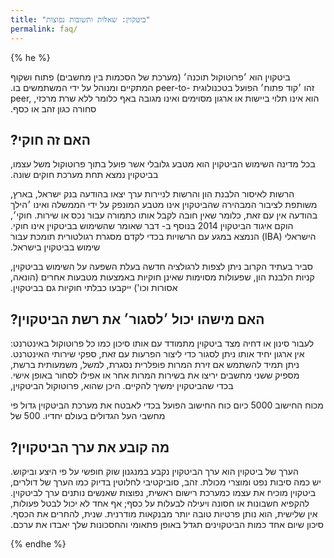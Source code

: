 ```yaml
---
title: "ביטקוין: שאלות ותשובות נפוצות"
permalink: faq/
---
```


{% he %}

‫ביטקוין‬ ‫הוא‬ ‫׳פרוטוקול‬ ‫תוכנה׳‬ ‫(מערכת‬ ‫של‬ ‫הסכמות‬ ‫בין‬ ‫מחשבים‬) ‫פתוח‬ ‫ושקוף‬ ‫המתקיים‬ ‫ומנוהל‬ ‫על‬ ‫ידי‬ ‫המשתמשים‬ ‫בו‪.‬‬ ‫זהו‬ ‫׳קוד‬ ‫פתוח׳‬ ‫הפועל‬ ‫בטכנולוגית ‫‪peer-to-peer‬‬‬‬, ‫כלומר‬ ‫ללא‬ ‫שרת‬ ‫מרכזי‪,‬‬ ‫הוא‬ ‫אינו‬ ‫תלוי‬ ‫ביישות‬ ‫או‬ ‫ארגון‬ ‫מסוימים‬ ‫ואינו‬ ‫מגובה‬ ‫באף‬ ‫סחורה‬ ‫כגון‬ ‫זהב‬ ‫או‬ ‫כסף‪.‬‬

## ‫האם‬ ‫זה‬ ‫חוקי?‬
‫הביטקוין‬ ‫הוא‬ ‫מטבע‬ ‫גלובלי‬ ‫אשר‬ ‫פועל‬ ‫בתוך‬ ‫פרוטוקול‬
‫משל‬ ‫עצמו‪,‬‬ ‫בכל‬ ‫מדינה‬ ‫השימוש‬ ‫בביטקוין‬ ‫נמצא‬ ‫תחת‬
‫מערכת‬ ‫חוקים‬ ‫שונה‪.‬‬

‫בארץ‪,‬‬ ‫בנק‬ ‫ישראל‪,‬‬ ‫הרשות‬ ‫לאיסור‬ ‫הלבנת‬ ‫הון‬ ‫והרשות‬
‫לניירות‬ ‫ערך‬ ‫יצאו‬ ‫בהודעה‬ ‫משותפת‬ ‫לציבור‬ ‫המבהירה‬
‫שהביטקוין‬ ‫אינו‬ ‫מטבע‬ ‫המונפק‬ ‫על‬ ‫ידי‬ ‫הממשלה‬ ‫ואינו‬
‫׳הילך‬ ‫חוקי׳‪,‬‬ ‫כלומר‬ ‫שאין‬ ‫חובה‬ ‫לקבל‬ ‫אותו‬ ‫כתמורה‬
‫עבור‬ ‫נכס‬ ‫או‬ ‫שירות‪.‬‬ ‫עם‬ ‫זאת‪,‬‬ ‫בהודעה‬ ‫אין‬ ‫דבר‬ ‫שאומר‬
‫שהשימוש‬ ‫בביטקוין‬ ‫אינו‬ ‫חוקי‪.‬‬ ‫בנוסף‬ ‫ב‪-‬‬ ‫‪2014‬‬ ‫הוקם‬
‫איגוד‬ ‫הביטקוין‬ ‫הישראלי‬ ‫(‫‪IBA‬‬)‬ ‫הנמצא‬ ‫במגע‬ ‫עם‬
‫הרשויות‬ ‫בכדי‬ ‫לקדם‬ ‫מסגרת‬ ‫רגולטורית‬ ‫תומכת‬ ‫עבור‬
‫שימוש‬ ‫בביטקוין‬ ‫בישראל‪.‬‬

‫בעתיד‬ ‫הקרוב‬ ‫ניתן‬ ‫לצפות‬ ‫לרגולציה‬ ‫חדשה‬ ‫בעלת‬
‫השפעה‬ ‫על‬ ‫השימוש‬ ‫בביטקוין‪,‬‬ ‫סביר‬ ‫שפעולות‬ ‫מסוימות‬
‫שאינן‬ ‫חוקיות‬ ‫באמצעות‬ ‫מטבעות‬ ‫אחרים‬ ‫(הונאה‪,‬‬
‫הלבנת‬ ‫הון‪,‬‬ ‫קניות‬ ‫אסורות‬ ‫וכו')‬ ‫ייקבעו‬ ‫כבלתי‬ ‫חוקיות‬
‫גם‬ ‫בביטקוין‪.‬‬

## ‫האם‬ ‫מישהו‬ ‫יכול‬ ‫׳לסגור׳‬ ‫את‬ ‫רשת‬ ‫הביטקוין?‬
‫ביטקוין‬ ‫מתמודד‬ ‫עם‬ ‫אותו‬ ‫סיכון‬ ‫כמו‬ ‫כל‬ ‫פרוטוקול‬
‫באינטרנט‪:‬‬ ‫לעבור‬ ‫סינון‬ ‫או‬ ‫דחיה‬ ‫מצד‬ ‫ספקי‬ ‫שירותי‬
‫האינטרנט‪.‬‬ ‫עם‬ ‫זאת‪,‬‬ ‫אין‬ ‫ארגון‬ ‫יחיד‬ ‫אותו‬ ‫ניתן‬ ‫לסגור‬
‫כדי‬ ‫ליצור‬ ‫הפרעות‬ ‫משמעותית‬ ‫ברשת‪,‬‬ ‫למשל‪,‬‬ ‫אם‬ ‫זירת‬
‫המרות‬ ‫פופלרית‬ ‫נסגרת‪,‬‬ ‫ניתן‬ ‫תמיד‬ ‫להשתמש‬ ‫בשירות‬
‫המרות‬ ‫אחר‬ ‫או‬ ‫אפילו‬ ‫לסחור‬ ‫באופן‬ ‫אישי‪.‬‬ ‫מספיק‬ ‫ששני‬
‫מחשבים‬ ‫יריצו‬ ‫את‬ ‫פרוטוקול‬ ‫הביטקוין‪,‬‬ ‫היכן‬ ‫שהוא‪,‬‬
‫בכדי‬ ‫שהביטקוין‬ ‫ימשיך‬ ‫להקיים‪.‬‬

‫כיום‬ ‫כוח‬ ‫החישוב‬ ‫הפועל‬ ‫בכדי‬ ‫לאבטח‬ ‫את‬ ‫מערכת‬
‫הביטקוין‬ ‫גדול‬ ‫פי‬ ‫‪5000‬‬ ‫מכוח‬ ‫החישוב‬ ‫של‬ ‫‪500‬‬ ‫מחשבי‬
‫העל‬ ‫הגדולים‬ ‫בעולם‬ ‫יחדיו‪.

## ‫מה‬ ‫קובע‬ ‫את‬ ‫ערך‬ ‫הביטקוין?‬
‫ערך‬ ‫הביטקוין‬ ‫נקבע‬ ‫במנגנון‬ ‫שוק‬ ‫חופשי‬ ‫על‬ ‫פי‬ ‫היצע‬
‫וביקוש‪.‬‬ ‫הערך‬ ‫של‬ ‫ביטקוין‬ ‫הוא‬ ‫סוביקטיבי‬ ‫לחלוטין‬
‫בדיוק‬ ‫כמו‬ ‫הערך‬ ‫של‬ ‫דולרים‪,‬‬ ‫זהב‪,‬‬ ‫נפט‬ ‫ומוצרי‬ ‫מכולת‪.‬‬
‫יש‬ ‫כמה‬ ‫סיבות‬ ‫נפוצות‬ ‫שאנשים‬ ‫נותנים‬ ‫ערך‬ ‫לביטקוין‪.‬‬
‫ראשית‪,‬‬ ‫ביטקוין‬ ‫מוכיח‬ ‫את‬ ‫עצמו‬ ‫כמערכת‬ ‫רישום‬
‫חסונה‬ ‫ויעילה‬ ‫לבעלות‬ ‫על‬ ‫כסף;‬ ‫אף‬ ‫אחד‬ ‫לא‬ ‫יכול‬ ‫לבטל‬
‫פעולות‪,‬‬ ‫להקפיא‬ ‫חשבונות‬ ‫או‬ ‫להחרים‬ ‫את‬ ‫הכסף‪.‬‬ ‫שנית‪,‬‬
‫הוא‬ ‫נותן‬ ‫פרטיות‬ ‫טובה‬ ‫יותר‬ ‫מבנקאות‬ ‫מודרנית‪.‬‬
‫שלישית‪,‬‬ ‫אין‬ ‫סיכון‬ ‫שיום‬ ‫אחד‬ ‫כמות‬ ‫הביטקוינים‬ ‫תגדל‬
‫באופן‬ ‫פתאומי‬ ‫והחסכונות‬ ‫שלך‬ ‫יאבדו‬ ‫את‬ ‫ערכם‪.‬‬

{% endhe %}
